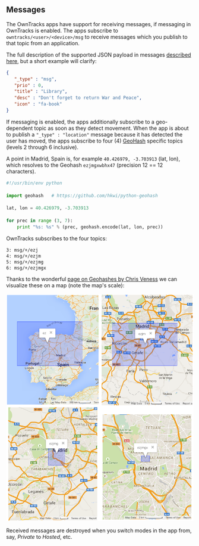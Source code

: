## Messages

The OwnTracks apps have support for receiving messages, if messaging in OwnTracks is enabled. The apps subscribe to `owntracks/<user>/<device>/msg` to receive messages which you publish to that topic from an application.

The full description of the supported JSON payload in messages [described here](../tech/json.md), but a short example will clarify:

```json
{
   "_type" : "msg",
   "prio" : 0,
   "title" : "Library",
   "desc" : "Don't forget to return War and Peace",
   "icon" : "fa-book"
}
```

If messaging is enabled, the apps additionally subscribe to a geo-dependent topic as soon as they detect movement. When the app is about to publish a `"_type" : "location"` message because it has detected the user has moved, the apps subscribe to four (4) [GeoHash](https://en.wikipedia.org/wiki/Geohash) specific topics (levels 2 through 6 inclusive).

A point in Madrid, Spain is, for example `40.426979, -3.703913` (lat, lon), which resolves to the Geohash `ezjmgxwbhx47` (precision 12 == 12 characters).

```python
#!/usr/bin/env python

import geohash   # https://github.com/hkwi/python-geohash

lat, lon = 40.426979, -3.703913

for prec in range (3, 7):
    print "%s: %s" % (prec, geohash.encode(lat, lon, prec))
```

OwnTracks subscribes to the four topics:

```
3: msg/+/ezj
4: msg/+/ezjm
5: msg/+/ezjmg
6: msg/+/ezjmgx
```

Thanks to the wonderful [page on Geohashes by Chris Veness](http://www.movable-type.co.uk/scripts/geohash.html) we can visualize these on a map (note the map's scale):

![lbs geohash](images/lbs-geohash.png)

Received messages are destroyed when you switch modes in the app from, say, _Private_ to _Hosted_, etc.
